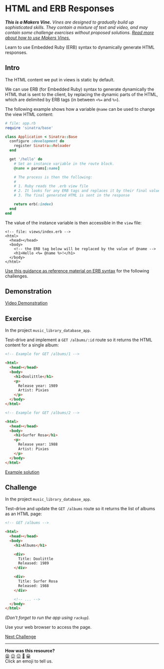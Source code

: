 # HTML and ERB Responses

_**This is a Makers Vine.** Vines are designed to gradually build up sophisticated skills. They contain a mixture of text and video, and may contain some challenge exercises without proposed solutions. [Read more about how to use Makers
Vines.](https://github.com/makersacademy/course/blob/main/labels/vines.md)_

Learn to use Embedded Ruby (ERB) syntax to dynamically generate HTML responses. 

## Intro

The HTML content we put in views is static by default.

We can use ERB (for Embedded Ruby) syntax to generate dynamically the HTML that is sent to the client, by replacing the dynamic parts of the HTML, which are delimited by ERB tags (in between `<%=` and `%>`).

The following example shows how a variable `@name` can be used to change the view HTML content:

```ruby
# file: app.rb
require 'sinatra/base'

class Application < Sinatra::Base 
  configure :development do
    register Sinatra::Reloader
  end

  get '/hello' do
    # Set an instance variable in the route block.
    @name = params[:name]

    # The process is then the following:
    #
    # 1. Ruby reads the .erb view file
    # 2. It looks for any ERB tags and replaces it by their final value
    # 3. The final generated HTML is sent in the response

    return erb(:index)
  end
end
```

The value of the instance variable is then accessible in the `view` file:

```erb
<!-- file: views/index.erb -->
<html>
  <head></head>
  <body>
    <!-- the ERB tag below will be replaced by the value of @name -->
    <h1>Hello <%= @name %>!</h1>
  </body>
</html>
```

[Use this guidance as reference material on ERB syntax](../pills/just_enough_erb.md) for the following challenges.

## Demonstration

[Video Demonstration](https://www.youtube.com/watch?v=R_8PnCQk1kw&t=710s)

## Exercise

In the project `music_library_database_app`.

Test-drive and implement a `GET /albums/:id` route so it returns the HTML content for a single album:

```html
<!-- Example for GET /albums/1 -->

<html>
  <head></head>
  <body>
    <h1>Doolittle</h1>
    <p>
      Release year: 1989
      Artist: Pixies
    </p>
  </body>
</html>

<!-- Example for GET /albums/2 -->

<html>
  <head></head>
  <body>
    <h1>Surfer Rosa</h1>
    <p>
      Release year: 1988
      Artist: Pixies
    </p>
  </body>
</html>
```

[Example solution](https://www.youtube.com/watch?v=R_8PnCQk1kw&t=1560s)

## Challenge

In the project `music_library_database_app`.

Test-drive and update the `GET /albums` route so it returns the list of albums as an HTML page:

```html
<!-- GET /albums -->

<html>
  <head></head>
  <body>
    <h1>Albums</h1>

    <div>
      Title: Doolittle
      Released: 1989
    </div>

    <div>
      Title: Surfer Rosa
      Released: 1988
    </div>

    <!-- ... -->
  </body>
</html>
```

_(Don't forget to run the app using `rackup`)._

Use your web browser to access the page.

[Next Challenge](03_using_links.md)

<!-- BEGIN GENERATED SECTION DO NOT EDIT -->

---

**How was this resource?**  
[😫](https://airtable.com/shrUJ3t7KLMqVRFKR?prefill_Repository=makersacademy/web-applications&prefill_File=html_bites/02_using_erb_dynamic_page.md&prefill_Sentiment=😫) [😕](https://airtable.com/shrUJ3t7KLMqVRFKR?prefill_Repository=makersacademy/web-applications&prefill_File=html_bites/02_using_erb_dynamic_page.md&prefill_Sentiment=😕) [😐](https://airtable.com/shrUJ3t7KLMqVRFKR?prefill_Repository=makersacademy/web-applications&prefill_File=html_bites/02_using_erb_dynamic_page.md&prefill_Sentiment=😐) [🙂](https://airtable.com/shrUJ3t7KLMqVRFKR?prefill_Repository=makersacademy/web-applications&prefill_File=html_bites/02_using_erb_dynamic_page.md&prefill_Sentiment=🙂) [😀](https://airtable.com/shrUJ3t7KLMqVRFKR?prefill_Repository=makersacademy/web-applications&prefill_File=html_bites/02_using_erb_dynamic_page.md&prefill_Sentiment=😀)  
Click an emoji to tell us.

<!-- END GENERATED SECTION DO NOT EDIT -->
